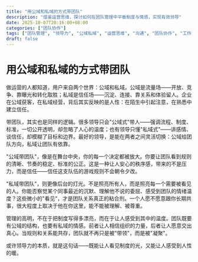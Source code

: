 ```yaml
---
title: "用公域和私域的方式带团队"
description: "借鉴运营思维，探讨如何在团队管理中平衡制度与情感，实现有效领导"
date: 2025-10-07T20:16:00+08:00
categories: ["团队协作"]
tags: ["团队管理", "领导力", "公域私域", "运营思维", "沟通", "团队协作", "工作方法", "效率", "心理安全", "冲突管理"]
draft: false
---
```


# 用公域和私域的方式带团队

做运营的人都知道，用户来自两个世界：公域和私域。公域是流量场——开放、竞争、靠曝光和转化取胜；私域是信任场——沉淀、连接、靠关系和体验留人。企业在公域获客，在私域经营，背后其实反映的是人性：在陌生中引起注意，在熟悉中建立信任。

带团队，其实也是同样的逻辑。很多领导只会"公域式"带人——强调流程、制度、标准，一切公开透明，却忽略了人心的温度；也有领导只懂"私域式"——讲感情、谈信任，却模糊了目标和边界。最好的领导，是能在两者之间灵活切换：公域给团队方向，私域让团队有依靠。

"公域带团队"，像是在舞台中央，你的每一个决定都被放大。你要让团队看到规则的清晰、节奏的稳定、标准的公正。这是一种让人安心的秩序感，带来的不是压力，而是信任——信任这支队伍的游戏规则不会朝令夕改。

"私域带团队"，则更像后台的灯光。不是照亮所有人，而是照亮每一个需要被看见的人。你能否察觉某个同事最近的沉默、理解他不说的委屈、感受到团队的情绪温度？这些微小的"看见"，才是团队关系真正的粘合剂。一个人愿不愿意跟你长期共事，很大程度上取决于他在你这里，能不能被理解、被尊重。

管理的高明，不在于把制度写得多漂亮，而在于让人感受到其中的温度。团队既要有公域的结构，也要有私域的情感。前者让人相信组织的力量，后者让人愿意交出真心。当规则和关系能共存，团队就不再只是被"带领"，而是被"凝聚"。

或许领导力的本质，就是这句话——既能让人看见制度的光，又能让人感受到人性的暖。